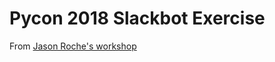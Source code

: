 # Pycon 2018 Slackbot Exercise

From [Jason Roche's workshop](https://us.pycon.org/2018/schedule/presentation/169/)
